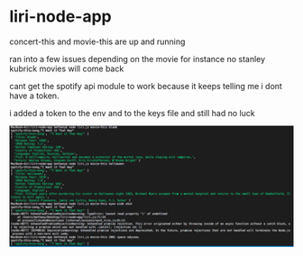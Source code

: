 # liri-node-app

concert-this and movie-this are up and running

ran into a few issues depending on the movie
for instance no stanley kubrick movies will come back

cant get the spotify api module to work because it keeps telling me i dont have a token.

i added a token to the env and to the keys file and still had no luck

<img src="images/Screen Shot 2019-03-21 at 9.43.00 AM.png">